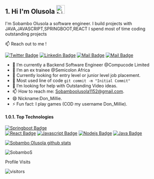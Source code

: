 ## 1. Hi I'm Olusola <img src="https://user-images.githubusercontent.com/1303154/88677602-1635ba80-d120-11ea-84d8-d263ba5fc3c0.gif" width="28px" height="28px" alt="hi">

I'm Sobambo Olusola a software engineer. I build projects with JAVA,JAVASCRIPT,SPRINGBOOT,REACT I spend most of time coding outstanding projects 

:mailbox: Reach out to me !

[![Twitter Badge](https://img.shields.io/badge/-@Millie_Wealthy-1ca0f1?style=flat&labelColor=1ca0f1&logo=twitter&logoColor=white&link=https://twitter.com/Millie_Wealthy)](https://twitter.com/Millie_Wealthy) [![Linkedin Badge](https://img.shields.io/badge/-Olusola-0e76a8?style=flat&labelColor=0e76a8&logo=linkedin&logoColor=white)](https://www.linkedin.com/in/sobambo-olusola/) [![Mail Badge](https://img.shields.io/badge/-@don_mi11ie-e84393?style=flat&labelColor=e84393&logo=instagram&logoColor=white)](https://instagram.com/don_mi11ie) [![Mail Badge](https://img.shields.io/badge/-Sobambo-c0392b?style=flat&labelColor=c0392b&logo=gmail&logoColor=white)](mailto:Sobamboolusola1152@gmail.com)

<!-- TODO: Add last video link -->

- 🔭 I’m currently a Backend Software Engineer @Compucode Limited
- 🔭 I’m an ex trainee @Semicolon Africa
- 🔭 Currently looking for entry level or junior level job placement.
- 🔭 Most used line of code `git commit -m "Initial Commit"`
- 🤔 I’m looking for help with Outstanding Video ideas.
- 📫 How to reach me: Sobamboolusola1152@gmail.com.
- 😄 Nickname:Don_Millie.
- ⚡ Fun fact: I play games (COD my username Don_Millie).

#### 1.0.1. Top Technologies

<!-- TODO: Make technologies links takes you to repositories -->

[![Springboot Badge](https://img.shields.io/badge/-Springboot-61DBFB?style=for-the-badge&labelColor=green&logo=springboot&logoColor=61DBFB)](#)  
[![React Badge](https://img.shields.io/badge/-React-61DBFB?style=for-the-badge&labelColor=black&logo=react&logoColor=61DBFB)](#) 
[![Javascript Badge](https://img.shields.io/badge/-Python-007acc?style=for-the-badge&labelColor=yellow&logo=python&logoColor=007acc)](#) 
[![Nodejs Badge](https://img.shields.io/badge/-Nodejs-3C873A?style=for-the-badge&labelColor=black&logo=node.js&logoColor=3C873A)](#)
[![Java Badge](https://img.shields.io/badge/-Java-e535ab?style=for-the-badge&labelColor=white&logo=java&logoColor=e585ba)](#)

[![Sobambo Olusola github stats](https://github-readme-stats.vercel.app/api?username=SobamboS)](https://github.com/anuraghazra/github-readme-stats)

<p><img align="center" src="https://github-readme-streak-stats.herokuapp.com/?user=SobamboS&" alt="SobamboS" /></p>



 Profile Visits 

![visitors](https://visitor-badge.glitch.me/badge?page_id=SobamboS.SobamboS)



